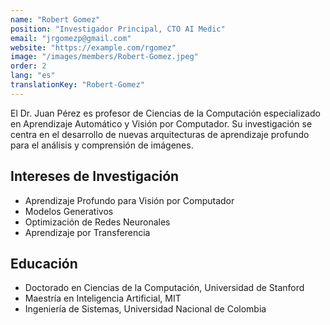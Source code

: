 ```yaml
---
name: "Robert Gomez"
position: "Investigador Principal, CTO AI Medic"
email: "jrgomezp@gmail.com"
website: "https://example.com/rgomez"
image: "/images/members/Robert-Gomez.jpeg"
order: 2
lang: "es"
translationKey: "Robert-Gomez"
---
```


El Dr. Juan Pérez es profesor de Ciencias de la Computación especializado en Aprendizaje Automático y Visión por Computador. Su investigación se centra en el desarrollo de nuevas arquitecturas de aprendizaje profundo para el análisis y comprensión de imágenes.

## Intereses de Investigación
- Aprendizaje Profundo para Visión por Computador
- Modelos Generativos
- Optimización de Redes Neuronales
- Aprendizaje por Transferencia

## Educación
- Doctorado en Ciencias de la Computación, Universidad de Stanford
- Maestría en Inteligencia Artificial, MIT
- Ingeniería de Sistemas, Universidad Nacional de Colombia
